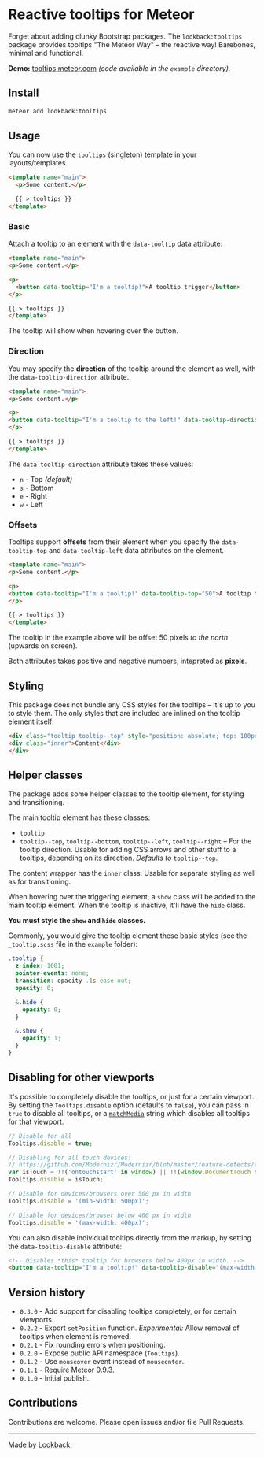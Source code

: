 # Reactive tooltips for Meteor

Forget about adding clunky Bootstrap packages. The `lookback:tooltips` package provides tooltips "The Meteor Way" – the reactive way! Barebones, minimal and functional.

**Demo:** [tooltips.meteor.com](http://tooltips.meteor.com/) *(code available in the `example` directory).*

## Install

```bash
meteor add lookback:tooltips
```

## Usage

You can now use the `tooltips` (singleton) template in your layouts/templates.

```html
<template name="main">
  <p>Some content.</p>

  {{ > tooltips }}
</template>
```

### Basic

Attach a tooltip to an element with the `data-tooltip` data attribute:

```html
<template name="main">
<p>Some content.</p>

<p>
  <button data-tooltip="I'm a tooltip!">A tooltip trigger</button>
</p>

{{ > tooltips }}
</template>
```

The tooltip will show when hovering over the button.

### Direction

You may specify the **direction** of the tooltip around the element as well, with the `data-tooltip-direction` attribute.

```html
<template name="main">
<p>Some content.</p>

<p>
<button data-tooltip="I'm a tooltip to the left!" data-tooltip-direction="w">A tooltip trigger</button>
</p>

{{ > tooltips }}
</template>
```

The `data-tooltip-direction` attribute takes these values:

- `n` - Top *(default)*
- `s` - Bottom
- `e` - Right
- `w` - Left

### Offsets

Tooltips support **offsets** from their element when you specify the `data-tooltip-top` and `data-tooltip-left` data attributes on the element.

```html
<template name="main">
<p>Some content.</p>

<p>
<button data-tooltip="I'm a tooltip!" data-tooltip-top="50">A tooltip trigger</button>
</p>

{{ > tooltips }}
</template>
```
The tooltip in the example above will be offset 50 pixels *to the north* (upwards on screen).

Both attributes takes positive and negative numbers, intepreted as **pixels**.

## Styling

This package does not bundle any CSS styles for the tooltips – it's up to you to style them. The only styles that are included are inlined on the tooltip element itself:

```html
<div class="tooltip tooltip--top" style="position: absolute; top: 100px; left: 100px;">
<div class="inner">Content</div>
</div>
```

## Helper classes

The package adds some helper classes to the tooltip element, for styling and transitioning.

The main tooltip element has these classes:

- `tooltip`
- `tooltip--top`, `tooltip--bottom`, `tooltip--left`, `tooltip--right` – For the tooltip direction. Usable for adding CSS arrows and other stuff to a tooltips, depending on its direction. *Defaults to* `tooltip--top`.

The content wrapper has the `inner` class. Usable for separate styling as well as for transitioning.

When hovering over the triggering element, a `show` class will be added to the main tooltip element. When the tooltip is inactive, it'll have the `hide` class.

**You must style the `show` and `hide` classes.**

Commonly, you would give the tooltip element these basic styles (see the `_tooltip.scss` file in the `example` folder):

```scss
.tooltip {
  z-index: 1001;
  pointer-events: none;
  transition: opacity .1s ease-out;
  opacity: 0;

  &.hide {
    opacity: 0;
  }

  &.show {
    opacity: 1;
  }
}
```

## Disabling for other viewports

It's possible to completely disable the tooltips, or just for a certain viewport. By setting the `Tooltips.disable` option (defaults to `false`), you can pass in `true` to disable all tooltips, or a [`matchMedia`](https://developer.mozilla.org/en-US/docs/Web/API/Window/matchMedia) string which disables all tooltips for that viewport.

```js
// Disable for all
Tooltips.disable = true;

// Disabling for all touch devices:
// https://github.com/Modernizr/Modernizr/blob/master/feature-detects/touchevents.js
var isTouch = !!('ontouchstart' in window) || !!(window.DocumentTouch && document instanceof DocumentTouch);
Tooltips.disable = isTouch;

// Disable for devices/browsers over 500 px in width
Tooltips.disable = '(min-width: 500px)';

// Disable for devices/browser below 400 px in width
Tooltips.disable = '(max-width: 400px)';
```

You can also disable individual tooltips directly from the markup, by setting the `data-tooltip-disable` attribute:

```html
<!-- Disables *this* tooltip for browsers below 400px in width. -->
<button data-tooltip="I'm a tooltip!" data-tooltip-disable="(max-width: 400px)">A tooltip trigger</button>
```

## Version history

- `0.3.0` - Add support for disabling tooltips completely, or for certain viewports.
- `0.2.2` - Export `setPosition` function. *Experimental:* Allow removal of tooltips when element is removed.
- `0.2.1` - Fix rounding errors when positioning.
- `0.2.0` - Expose public API namespace (`Tooltips`).
- `0.1.2` - Use `mouseover` event instead of `mouseenter`.
- `0.1.1` - Require Meteor 0.9.3.
- `0.1.0` - Initial publish.

## Contributions

Contributions are welcome. Please open issues and/or file Pull Requests.

***

Made by [Lookback](http://lookback.io).
